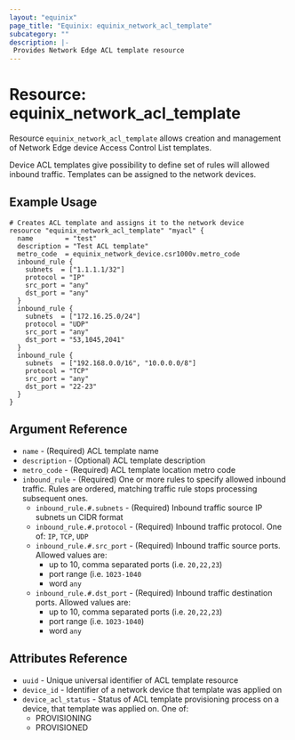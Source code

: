 ```yaml
---
layout: "equinix"
page_title: "Equinix: equinix_network_acl_template"
subcategory: ""
description: |-
 Provides Network Edge ACL template resource
---
```


# Resource: equinix_network_acl_template

Resource `equinix_network_acl_template` allows creation and management of
Network Edge device Access Control List templates.

Device ACL templates give possibility to define set of rules will allowed inbound
traffic. Templates can be assigned to the network devices.

## Example Usage

```hcl
# Creates ACL template and assigns it to the network device
resource "equinix_network_acl_template" "myacl" {
  name        = "test"
  description = "Test ACL template"
  metro_code  = equinix_network_device.csr1000v.metro_code
  inbound_rule {
    subnets  = ["1.1.1.1/32"]
    protocol = "IP"
    src_port = "any"
    dst_port = "any"
  }
  inbound_rule {
    subnets  = ["172.16.25.0/24"]
    protocol = "UDP"
    src_port = "any"
    dst_port = "53,1045,2041"
  }
  inbound_rule {
    subnets  = ["192.168.0.0/16", "10.0.0.0/8"]
    protocol = "TCP"
    src_port = "any"
    dst_port = "22-23"
  }
}
```

## Argument Reference

* `name` - (Required) ACL template name
* `description` - (Optional) ACL template description
* `metro_code` - (Required) ACL template location metro code
* `inbound_rule` - (Required) One or more rules to specify allowed inbound traffic.
Rules are ordered, matching traffic rule stops processing subsequent ones.
  * `inbound_rule.#.subnets` - (Required) Inbound traffic source IP subnets
  un CIDR format
  * `inbound_rule.#.protocol` - (Required) Inbound traffic protocol.
  One of: `IP`, `TCP`, `UDP`
  * `inbound_rule.#.src_port` - (Required) Inbound traffic source ports.
  Allowed values are:
    * up to 10, comma separated ports (i.e. `20,22,23`)
    * port range (i.e. `1023-1040`
    * word `any`
  * `inbound_rule.#.dst_port` - (Required) Inbound traffic destination ports.
  Allowed values are:
    * up to 10, comma separated ports (i.e. `20,22,23`)
    * port range (i.e. `1023-1040`)
    * word `any`

## Attributes Reference

* `uuid` - Unique universal identifier of ACL template resource
* `device_id` - Identifier of a network device that template was applied on
* `device_acl_status` - Status of ACL template provisioning process on a device,
that template was applied on. One of:
  * PROVISIONING
  * PROVISIONED
